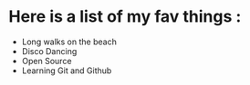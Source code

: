 # Here is a list of my fav things :

- Long walks on the beach
- Disco Dancing
- Open Source
- Learning Git and Github
